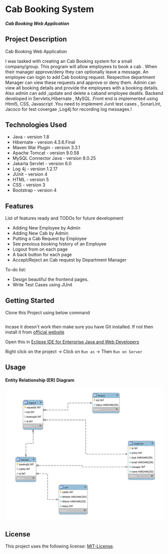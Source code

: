 # Cab Booking System
##### Cab Booking Web Application

## Project Description

 Cab Booking Web Application

I was tasked with creating an Cab Booking system for a small company/group. This program will allow employees to book a cab . When their manager approve/deny they can optionally leave a message. An employee can login to add Cab booking request. Respective department Manager can view these requests and approve or deny them. Admin can view all booking details and provide the employees with a booking details. Also admin can add ,update and delete a caband employee deatils. Backend developed in Servlets,Hibernate , MySQL .Front end is implemented using Html5, CSS, Javascript .You need to implement Junit test cases , SonarLint, Jacoco for test covergae ,Log4j for recording log messages.!

## Technologies Used

* Java - version 1.8
* Hibernate - version 4.3.6.Final
* Maven War Plugin - version 3.3.1
* Apache Tomcat - version 9.0.58
* MySQL Connector Java - version 8.0.25
* Jakarta Servlet - version 6.0
* Log 4j - version 1.2.17
* JUnit - version 4
* HTML - version 5
* CSS - version 3
* Bootstrap - version 4


## Features

List of features ready and TODOs for future development
* Adding New Employee by Admin
* Adding New Cab by Admin
* Putting a Cab Request by Employee
* See previous booking history of an Employee
* Logout from on each page
* A back button for each page
* Accept/Reject an Cab request by Department Manager

To-do list:
* Design beautiful the frontend pages. 
* Write Test Cases using JUnit

## Getting Started
   
Clone this Project using below command

```

```
Incase it doesn't work then make sure you have Git installed. If not then install it from [official website](https://git-scm.com/downloads)

Open this in [Eclipse IDE for Enterprise Java and Web Developers ](https://www.eclipse.org/downloads/packages/release/2021-12/r/eclipse-ide-enterprise-java-and-web-developers)

Right click on the project -> Click on `Run as` -> Then `Run on Server`

## Usage

#### Entity Relationship (ER) Diagram

![ER Diagram](https://github.com/sagnik20/project-1/blob/main/Images/Project1-ER-Diagram-1.jpg "Project 1 ER Diagram")


## License

This project uses the following license: [MIT-License](<https://github.com/sagnik20/project-1/blob/main/LICENSE>).
